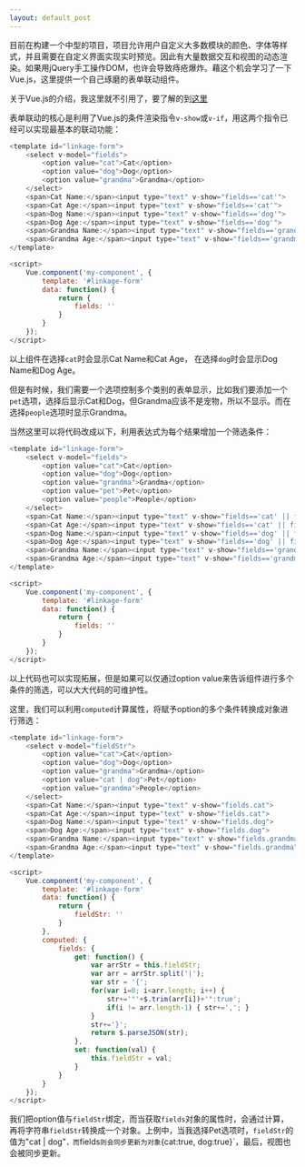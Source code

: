 ```yaml
---
layout: default_post
---
```


目前在构建一个中型的项目，项目允许用户自定义大多数模块的颜色、字体等样式，并且需要在自定义界面实现实时预览。因此有大量数据交互和视图的动态渲染。如果用jQuery手工操作DOM，也许会导致痔疮爆炸。藉这个机会学习了一下Vue.js，这里提供一个自己琢磨的表单联动组件。

关于Vue.js的介绍，我这里就不引用了，要了解的到[这里](https://vuejs.org.cn/)

表单联动的核心是利用了Vue.js的条件渲染指令`v-show`或`v-if`，用这两个指令已经可以实现最基本的联动功能：

```javascript
<template id="linkage-form">
	<select v-model="fields">
		<option value="cat">Cat</option>
		<option value="dog">Dog</option>
		<option value="grandma">Grandma</option>
	</select>
	<span>Cat Name:</span><input type="text" v-show="fields=='cat'">
	<span>Cat Age:</span><input type="text" v-show="fields=='cat'">
	<span>Dog Name:</span><input type="text" v-show="fields=='dog'">
	<span>Dog Age:</span><input type="text" v-show="fields=='dog'">
	<span>Grandma Name:</span><input type="text" v-show="fields=='grandma'">
	<span>Grandma Age:</span><input type="text" v-show="fields=='grandma'">
</template>

<script>
	Vue.component('my-component', {
		template: '#linkage-form'
		data: function() {
			return {
				fields: ''
			}
		}
	});
</script>
```

以上组件在选择`cat`时会显示Cat Name和Cat Age， 在选择`dog`时会显示Dog Name和Dog Age。

但是有时候，我们需要一个选项控制多个类别的表单显示，比如我们要添加一个`pet`选项，选择后显示Cat和Dog，但Grandma应该不是宠物，所以不显示。而在选择`people`选项时显示Grandma。

当然这里可以将代码改成以下，利用表达式为每个结果增加一个筛选条件：

```javascript
<template id="linkage-form">
	<select v-model="fields">
		<option value="cat">Cat</option>
		<option value="dog">Dog</option>
		<option value="grandma">Grandma</option>
		<option value="pet">Pet</option>
		<option value="people">People</option>
	</select>
	<span>Cat Name:</span><input type="text" v-show="fields=='cat' || fields=='pet'">
	<span>Cat Age:</span><input type="text" v-show="fields=='cat' || fields=='pet'">
	<span>Dog Name:</span><input type="text" v-show="fields=='dog' || fields=='pet'">
	<span>Dog Age:</span><input type="text" v-show="fields=='dog' || fields=='pet'">
	<span>Grandma Name:</span><input type="text" v-show="fields=='grandma' || fields=='people'">
	<span>Grandma Age:</span><input type="text" v-show="fields=='grandma' || fields=='people'">
</template>

<script>
	Vue.component('my-component', {
		template: '#linkage-form'
		data: function() {
			return {
				fields: ''
			}
		}
	});
</script>
```

以上代码也可以实现拓展，但是如果可以仅通过option value来告诉组件进行多个条件的筛选，可以大大代码的可维护性。

这里，我们可以利用`computed`计算属性，将赋予option的多个条件转换成对象进行筛选：

```javascript
<template id="linkage-form">
	<select v-model="fieldStr">
		<option value="cat">Cat</option>
		<option value="dog">Dog</option>
		<option value="grandma">Grandma</option>
		<option value="cat | dog">Pet</option>
		<option value="grandma">People</option>
	</select>
	<span>Cat Name:</span><input type="text" v-show="fields.cat">
	<span>Cat Age:</span><input type="text" v-show="fields.cat">
	<span>Dog Name:</span><input type="text" v-show="fields.dog">
	<span>Dog Age:</span><input type="text" v-show="fields.dog">
	<span>Grandma Name:</span><input type="text" v-show="fields.grandma">
	<span>Grandma Age:</span><input type="text" v-show="fields.grandma">
</template>

<script>
	Vue.component('my-component', {
		template: '#linkage-form'
		data: function() {
			return {
				fieldStr: ''
			}
		},
		computed: {
			fields: {
				get: function() {
					var arrStr = this.fieldStr;
					var arr = arrStr.split('|');
					var str = '{';
					for(var i=0; i<arr.length; i++) {
						str+='"'+$.trim(arr[i])+'":true';
						if(i != arr.length-1) { str+=','; }
					}
					str+='}';
					return $.parseJSON(str);
				},
				set: function(val) {
					this.fieldStr = val;
				}
			}
		}
	});
</script>
```

我们把option值与`fieldStr`绑定，而当获取`fields`对象的属性时，会通过计算，再将字符串`fieldStr`转换成一个对象。上例中，当我选择Pet选项时，`fieldStr`的值为"cat | dog"`，而`fields`则会同步更新为对象`{cat:true, dog:true}`，最后，视图也会被同步更新。